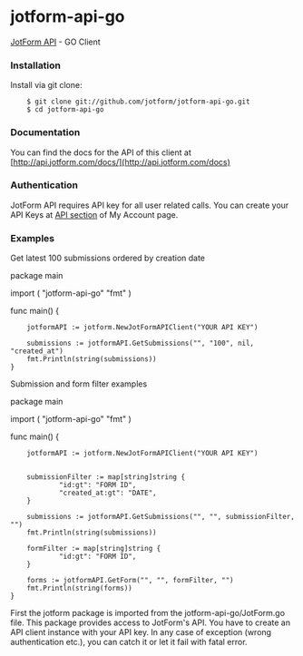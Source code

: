 jotform-api-go
==============
[JotForm API](http://api.jotform.com/docs/) - GO Client

### Installation

Install via git clone:

        $ git clone git://github.com/jotform/jotform-api-go.git
        $ cd jotform-api-go

### Documentation

You can find the docs for the API of this client at [http://api.jotform.com/docs/](http://api.jotform.com/docs)

### Authentication

JotForm API requires API key for all user related calls. You can create your API Keys at  [API section](http://www.jotform.com/myaccount/api) of My Account page.

### Examples

Get latest 100 submissions ordered by creation date

package main

import (
        "jotform-api-go"
        "fmt"
)

func main() {

        jotformAPI := jotform.NewJotFormAPIClient("YOUR API KEY")

        submissions := jotformAPI.GetSubmissions("", "100", nil, "created_at")
        fmt.Println(string(submissions))
    }
    
Submission and form filter examples

package main

import (
        "jotform-api-go"
        "fmt"
)

func main() {

        jotformAPI := jotform.NewJotFormAPIClient("YOUR API KEY")


        submissionFilter := map[string]string {
                "id:gt": "FORM ID",
                "created_at:gt": "DATE",
        }

        submissions := jotformAPI.GetSubmissions("", "", submissionFilter, "")
        fmt.Println(string(submissions))

        formFilter := map[string]string {
                "id:gt": "FORM ID",       
        }

        forms := jotformAPI.GetForm("", "", formFilter, "")
        fmt.Println(string(forms))
    }





First the jotform package is imported from the jotform-api-go/JotForm.go file. This package provides access to JotForm's API. You have to create an API client instance with your API key. 
In any case of exception (wrong authentication etc.), you can catch it or let it fail with fatal error.